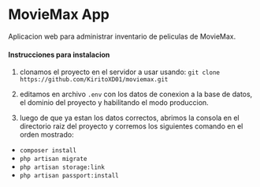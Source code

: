 # MovieMax App

Aplicacion web para administrar inventario de peliculas de MovieMax.

#### Instrucciones para instalacion

1. clonamos el proyecto en el servidor a usar usando: 
`git clone https://github.com/KiritoXD01/moviemax.git`

2. editamos en archivo `.env` con los datos de conexion a la base de datos,
el dominio del proyecto y habilitando el modo produccion.

3. luego de que ya estan los datos correctos, abrimos la consola en el 
directorio raiz del proyecto y corremos los siguientes comando en el orden
mostrado:

- `composer install`
- `php artisan migrate`
- `php artisan storage:link`
- `php artisan passport:install`